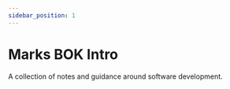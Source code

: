 ```yaml
---
sidebar_position: 1
---
```


# Marks BOK Intro

A collection of notes and guidance around software development.
